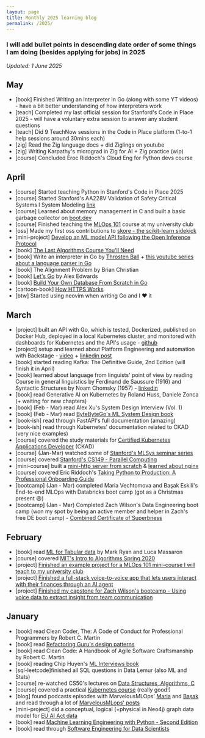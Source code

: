 ```yaml
---
layout: page
title: Monthly 2025 learning blog
permalink: /2025/
---
```


### I will add bullet points in descending date order of some things I am doing (besides applying for jobs) in 2025

*Updated: 1 June 2025*

## May

* [book] Finished Writing an Interpreter in Go (along with some YT videos) - have a bit better understanding of how interpreters work
* [teach] Completed my last official session for Stanford's Code in Place 2025 - will have a voluntary extra session to answer any student questions
* [teach] Did 9 TeachNow sessions in the Code in Place platform (1-to-1 help sessions around 30mins each)
* [zig] Read the Zig language docs + did Ziglings on youtube
* [zig] Writing Karpathy's micrograd in Zig for AI + Zig practice (wip)
* [course] Concluded Eroc Riddoch's Cloud Eng for Python devs course

## April 

* [course] Started teaching Python in Stanford's Code in Place 2025
* [course] Started Stanford's AA228V Validation of Safety Critical Systems I System Modeling [link](https://www.youtube.com/watch?v=hE9iWwMZANE&list=PLoROMvodv4rOq1LMLI8U7djzDb8--xpaC)
* [course] Learned about memory management in C and built a basic garbage collector on [boot.dev](https://www.boot.dev/courses/learn-memory-management-c)
* [course] Finished teaching the [MLOps 101](https://github.com/divakaivan/mlops-101) course at my university club
* [oss] Made my first oss contributions to [skore - the scikit-learn sidekick](https://github.com/probabl-ai/skore)
* [mini-project] [Develop an ML model API following the Open Inference Protocol](https://github.com/divakaivan/model-api-oip)
* [book] [The Last Algorithms Course You'll Need](https://theprimeagen.github.io/fem-algos)
* [book] Write an interpreter in Go by [Throsten Ball](https://interpreterbook.com/) + [this youtube series about a language parser in Go](https://www.youtube.com/watch?v=SWjFg5n23-g)
* [book] The Alignment Problem by Brian Christian
* [book] [Let's Go](https://lets-go.alexedwards.net/) by Alex Edwards
* [book] [Build Your Own Database From Scratch in Go](https://build-your-own.org/database/)
* [cartoon-book] [How HTTPS Works](https://howhttps.works/)
* [btw] Started using neovim when writing Go and I ❤️ it

## March

* [project] built an API with Go, which is tested, Dockerized, published on Docker Hub, deployed in a local Kubernetes cluster, and monitored with dashboards for Kubernetes and the API's usage - [github](https://github.com/divakaivan/rssagg)
* [project] setup and learned about Platform Engineering and automation with Backstage - [video](https://www.youtube.com/watch?v=i4cQzjRNz4M) + [linkedin post](https://www.linkedin.com/posts/activity-7308108817068646400-BLJ5)
* [book] started reading Kafka: The Definitive Guide, 2nd Edition (will finish it in April)
* [book] learned about language from linguists' point of view by reading Course in general linguistics by Ferdinand de Saussure (1916) and Syntactic Structures by Noam Chomsky (1957) - [linkedin](https://www.linkedin.com/posts/activity-7310163253425250305-PoYN)
* [book] read Generative AI on Kubernetes by Roland Huss, Daniele Zonca (+ waiting for new chapters)
* [book] (Feb - Mar) read Alex Xu's System Design Interview (Vol. 1)
* [book] (Feb - Mar) read [ByteByteGo's ML System Design book](https://bytebytego.com/)
* [book-ish] read through FastAPI's full documentation (amazing)
* [book-ish] read through Kubernetes' documentation related to CKAD (very nice examples)
* [course] covered the study materials for [Certified Kubernetes Applications Developer](https://www.udemy.com/course/certified-kubernetes-application-developer/) (CKAD)
* [course] (Jan-Mar) watched some of [Stanford's MLSys seminar series](https://www.youtube.com/playlist?list=PLSrTvUm384I9PV10koj_cqit9OfbJXEkq)
* [course] covered [Stanford's CS149 - Parallel Computing](https://www.youtube.com/playlist?list=PLoROMvodv4rMp7MTFr4hQsDEcX7Bx6Odp)
* [mini-course] built a [mini-http server from scratch](https://github.com/divakaivan/build-http-scratch) & [learned about nginx](https://github.com/divakaivan/nginx-crash-course)
* [course] covered Eric Riddoch's [Taking Python to Production: A Professional Onboarding Guide](https://www.udemy.com/course/setting-up-the-linux-terminal-for-software-development/)
* [bootcamp] (Jan - Mar) completed Maria Vechtomova and Başak Eskili's End-to-end MLOps with Databricks boot camp (got as a Christmas present 😆)
* [bootcamp] (Jan - Mar) Completed Zach Wilson's Data Engineering boot camp (won my spot by being an active member and helper in Zach's free DE boot camp) - [Combined Certificate of Superbness](https://www.dataexpert.io/certification/divakaivan/combined-superb)


## February

* [book] read [ML for Tabular data](https://www.manning.com/books/machine-learning-for-tabular-data) by Mark Ryan and Luca Massaron
* [course] covered [MIT's Intro to Algorithms Spring 2020](https://www.youtube.com/playlist?list=PLUl4u3cNGP63EdVPNLG3ToM6LaEUuStEY)
* [project] [Finished an example project for a MLOps 101 mini-course I will teach to my university club](https://github.com/divakaivan/mlops-101)
* [project] [Finished a full-stack voice-to-voice app that lets users interact with their finances through an AI agent](https://github.com/divakaivan/voice2voice-banking-assistant)
* [project] [Finished my capstone for Zach Wilson's bootcamp - Using voice data to extract insight from team communication](https://github.com/divakaivan/lolesports-voice-analytics)


## January

* [book] read Clean Coder, The: A Code of Conduct for Professional Programmers by Robert C. Martin
* [book] read [Refactoring Guru's design patterns](https://refactoring.guru/)
* [book] read Clean Code: A Handbook of Agile Software Craftsmanship by Robert C. Martin
* [book] reading Chip Huyen's [ML Interviews book](https://huyenchip.com/ml-interviews-book/)
* [sql-leetcode]finished all SQL questions in Data Lemur (also ML and Stats)
* [course] re-watched CS50's lectures on [Data Structures, Algorithms, C](https://cs50.harvard.edu/x/2025/)
* [course] covered a practical [Kubernetes course](https://www.youtube.com/watch?v=d6WC5n9G_sM&pp=ygUZa3ViZXJuZXRlcyBpbnRybyBic3RzY2h1aw%3D%3D) (really good!)
* [blog] found podcasts episodes with MarvelousMLOps' [Maria](https://youtu.be/Nnq_2uHBUSo) and [Başak](https://youtu.be/2v8Sops3n1A) and read through a lot of [MarvelousMLops' posts](https://marvelousmlops.substack.com/) 
* [mini-project] did a conceptual, logical (+physical in Neo4j) graph data model for [EU AI Act data](https://www.linkedin.com/posts/activity-7282017446650159104-gYlO?utm_source=share&utm_medium=member_desktop)
* [book] read [Machine Learning Engineering with Python - Second Edition](https://learning.oreilly.com/library/view/machine-learning-engineering/9781837631964/)
* [book] read through [Software Engineering for Data Scientists](https://learning.oreilly.com/library/view/software-engineering-for/9781098136192/)
